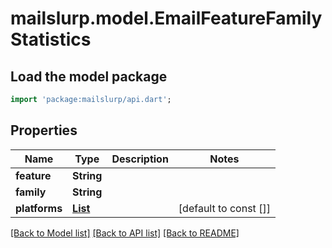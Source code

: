 # mailslurp.model.EmailFeatureFamilyStatistics

## Load the model package
```dart
import 'package:mailslurp/api.dart';
```

## Properties
Name | Type | Description | Notes
------------ | ------------- | ------------- | -------------
**feature** | **String** |  | 
**family** | **String** |  | 
**platforms** | [**List<EmailFeaturePlatformStatistics>**](EmailFeaturePlatformStatistics) |  | [default to const []]

[[Back to Model list]](../README#documentation-for-models) [[Back to API list]](../README#documentation-for-api-endpoints) [[Back to README]](../README)


